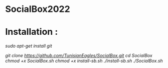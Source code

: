 # SocialBox2022
 <h1> Installation : <h6>
 
sudo apt-get install git
 
git clone https://github.com/TunisianEagles/SocialBox.git
cd SocialBox
chmod +x SocialBox.sh
chmod +x install-sb.sh
./install-sb.sh
./SocialBox.sh
